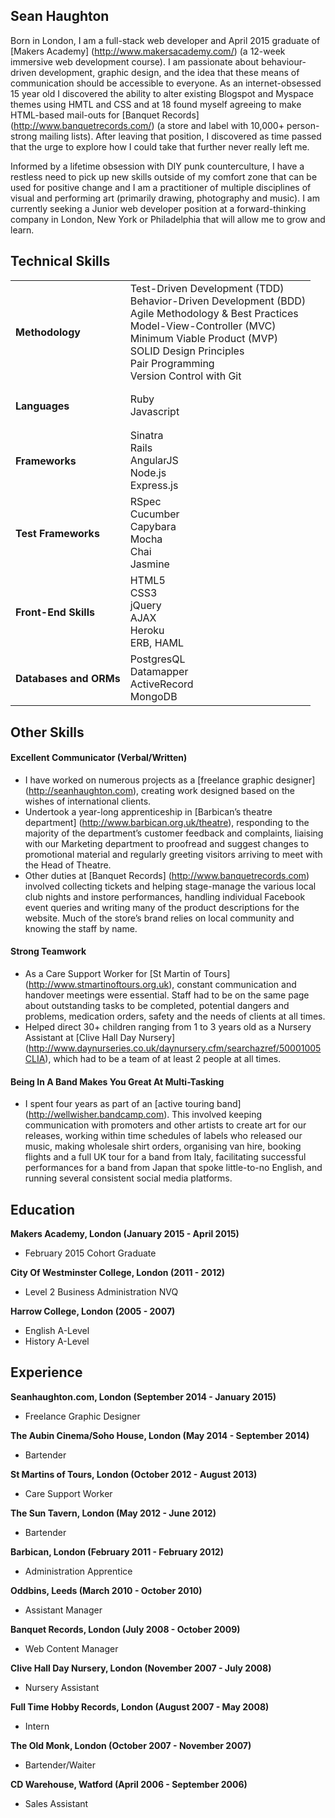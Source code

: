 ## Sean Haughton
Born in London, I am a full-stack web developer and April 2015 graduate of [Makers Academy] (http://www.makersacademy.com/) (a 12-week immersive web development course). I am passionate about behaviour-driven development, graphic design, and the idea that these means of communication should be accessible to everyone. As an internet-obsessed 15 year old I discovered the ability to alter existing Blogspot and Myspace themes using HMTL and CSS and at 18 found myself agreeing to make HTML-based mail-outs for [Banquet Records] (http://www.banquetrecords.com/) (a store and label with 10,000+ person-strong mailing lists). After leaving that position, I discovered as time passed that the urge to explore how I could take that further never really left me.

Informed by a lifetime obsession with DIY punk counterculture, I have a restless need to pick up new skills outside of my comfort zone that can be used for positive change and I am a practitioner of multiple disciplines of visual and performing art (primarily drawing, photography and music). I am currently seeking a Junior web developer position at a forward-thinking company in London, New York or Philadelphia that will allow me to grow and learn.

## Technical Skills
<table>
  <tr>
    <td>
    <h4>Methodology</h4>
    </td>
    <td>
    Test-Driven Development (TDD)
    <br>Behavior-Driven Development (BDD)
    <br>Agile Methodology & Best Practices
    <br>Model-View-Controller (MVC)
    <br>Minimum Viable Product (MVP)
    <br>SOLID Design Principles
    <br>Pair Programming
    <br>Version Control with Git
    </td>
  </tr>
  <tr>
    <td><h4>Languages</h4></td>
    <td>
      Ruby
      <br>Javascript
    </td>
  </tr>
  <tr>
    <td><h4>Frameworks</h4></td>
    <td>
      Sinatra
      <br>Rails
      <br>AngularJS
      <br>Node.js
      <br>Express.js
    </td>
  </tr>
  <tr>
    <td><h4>Test Frameworks</h4></td>
    <td>
      RSpec
      <br>Cucumber
      <br>Capybara
      <br>Mocha
      <br>Chai
      <br>Jasmine
    </td>
  </tr>
  <tr>
    <td><h4>Front-End Skills</h4></td>
    <td>
      HTML5
      <br>CSS3
      <br>jQuery
      <br>AJAX
      <br>Heroku
      <br>ERB, HAML
    </td>
  </tr>
   <tr>
    <td><h4>Databases and ORMs</h4></td>
    <td>
      PostgresQL
      <br>Datamapper
      <br>ActiveRecord
      <br>MongoDB
    </td>
  </tr>
</table>

## Other Skills

#### Excellent Communicator (Verbal/Written)
* I have worked on numerous projects as a [freelance graphic designer] (http://seanhaughton.com), creating work designed based on the wishes of international clients.
* Undertook a year-long apprenticeship in [Barbican’s theatre department] (http://www.barbican.org.uk/theatre), responding to the majority of the department’s customer feedback and complaints, liaising with our Marketing department to proofread and suggest changes to promotional material and regularly greeting visitors arriving to meet with the Head of Theatre.
* Other duties at [Banquet Records] (http://www.banquetrecords.com) involved collecting tickets and helping stage-manage the various local club nights and instore performances, handling individual Facebook event queries and writing many of the product descriptions for the website. Much of the store’s brand relies on local community and knowing the staff by name.

#### Strong Teamwork
* As a Care Support Worker for [St Martin of Tours] (http://www.stmartinoftours.org.uk), constant communication and handover meetings were essential. Staff had to be on the same page about outstanding tasks to be completed, potential dangers and problems, medication orders, safety and the needs of clients at all times.
* Helped direct 30+ children ranging from 1 to 3 years old as a Nursery Assistant at [Clive Hall Day Nursery] (http://www.daynurseries.co.uk/daynursery.cfm/searchazref/50001005CLIA), which had to be a team of at least 2 people at all times.

#### Being In A Band Makes You Great At Multi-Tasking
* I spent four years as part of an [active touring band] (http://wellwisher.bandcamp.com). This involved keeping communication with promoters and other artists to create art for our releases, working within time schedules of labels who released our music, making wholesale shirt orders, organising van hire, booking flights and a full UK tour for a band from Italy, facilitating successful performances for a band from Japan that spoke little-to-no English, and running several consistent social media platforms. 

## Education

**Makers Academy, London (January 2015 - April 2015)**
* February 2015 Cohort Graduate

**City Of Westminster College, London (2011 - 2012)**
* Level 2 Business Administration NVQ

**Harrow College, London (2005 - 2007)**
* English A-Level
* History A-Level

## Experience
**Seanhaughton.com, London (September 2014 - January 2015)**
* Freelance Graphic Designer

**The Aubin Cinema/Soho House, London (May 2014 - September 2014)**
* Bartender

**St Martins of Tours, London (October 2012 - August 2013)**
* Care Support Worker

**The Sun Tavern, London (May 2012 - June 2012)**
* Bartender

**Barbican, London (February 2011 - February 2012)**
* Administration Apprentice

**Oddbins, Leeds (March 2010 - October 2010)**
* Assistant Manager

**Banquet Records, London (July 2008 - October 2009)**
* Web Content Manager

**Clive Hall Day Nursery, London (November 2007 - July 2008)** 
* Nursery Assistant

**Full Time Hobby Records, London (August 2007 - May 2008)** 
* Intern

**The Old Monk, London (October 2007 - November 2007)**
* Bartender/Waiter

**CD Warehouse, Watford (April 2006 -  September 2006)**
* Sales Assistant